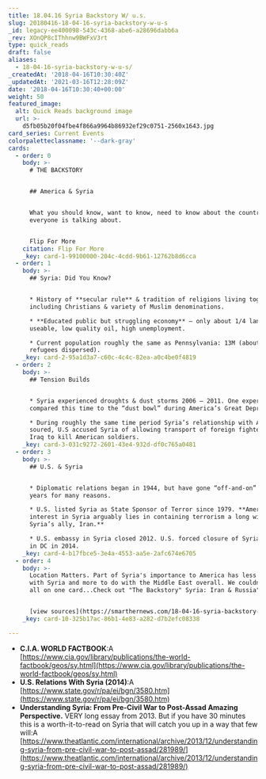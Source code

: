 ```yaml
---
title: 18.04.16 Syria Backstory W/ u.s.
slug: 20180416-18-04-16-syria-backstory-w-u-s
_id: legacy-ee400098-543c-4368-abe6-a28696dabb6a
_rev: XOnQP8cIThhnw9BWFxV3rt
type: quick_reads
draft: false
aliases:
  - 18-04-16-syria-backstory-w-u-s/
_createdAt: '2018-04-16T10:30:40Z'
_updatedAt: '2021-03-16T12:28:09Z'
date: '2018-04-16T10:30:40+00:00'
weight: 50
featured_image:
  alt: Quick Reads background image
  url: >-
    d5fb05b20f04fbe4f866a9964b86932ef29c0751-2560x1643.jpg
card_series: Current Events
colorpaletteclassname: '--dark-gray'
cards:
  - order: 0
    body: >-
      # THE BACKSTORY


      ## America & Syria


      What you should know, want to know, need to know about the country
      everyone is talking about.


      Flip For More
    citation: Flip For More
    _key: card-1-99100000-204c-4cdd-9b61-12762b8d6cca
  - order: 1
    body: >-
      ## Syria: Did You Know?


      * History of **secular rule** & tradition of religions living together
      including Christians & variety of Muslim denominations.

      * **Educated public but struggling economy** – only about 1/4 land
      useable, low quality oil, high unemployment.

      * Current population roughly the same as Pennsylvania: 13M (about 5M
      refugees dispersed).
    _key: card-2-95a1d3a7-c60c-4c4c-82ea-a0c4be0f4819
  - order: 2
    body: >-
      ## Tension Builds


      * Syria experienced droughts & dust storms 2006 – 2011. One expert
      compared this time to the “dust bowl” during America’s Great Depression.

      * During roughly the same time period Syria’s relationship with America
      soured, U.S accused Syria of allowing transport of foreign fighters into
      Iraq to kill American soldiers.
    _key: card-3-031c9272-2601-43e4-932d-df0c765a0481
  - order: 3
    body: >-
      ## U.S. & Syria


      * Diplomatic relations began in 1944, but have gone “off-and-on” over the
      years for many reasons.

      * U.S. listed Syria as State Sponsor of Terror since 1979. **America’s
      interest in Syria arguably lies in containing terrorism a long with
      Syria’s ally, Iran.**

      * U.S. embassy in Syria closed 2012. U.S. forced closure of Syrian embassy
      in DC in 2014.
    _key: card-4-b17fbce5-3e4a-4553-aa5e-2afc674e6705
  - order: 4
    body: >-
      Location Matters. Part of Syria's importance to America has less to do
      with Syria and more to do with the Middle East overall. We couldn't fit it
      all on one card...Check out "The Backstory" Syria: Iran & Russia"


      [view sources](https://smarthernews.com/18-04-16-syria-backstory-w-u-s/)
    _key: card-10-325b17ac-86b1-4e83-a282-d7b2efc08338

---
```

* **C.I.A. WORLD FACTBOOK**:A [https://www.cia.gov/library/publications/the-world-factbook/geos/sy.html](https://www.cia.gov/library/publications/the-world-factbook/geos/sy.html)
* **U.S. Relations With Syria (2014)**:A [https://www.state.gov/r/pa/ei/bgn/3580.htm](https://www.state.gov/r/pa/ei/bgn/3580.htm)
* **Understanding Syria: From Pre-Civil War to Post-Assad Amazing Perspective.** VERY long essay from 2013. But if you have 30 minutes this is a worth-it-to-read on Syria that will catch you up in a way that few will:A [https://www.theatlantic.com/international/archive/2013/12/understanding-syria-from-pre-civil-war-to-post-assad/281989/](https://www.theatlantic.com/international/archive/2013/12/understanding-syria-from-pre-civil-war-to-post-assad/281989/)
